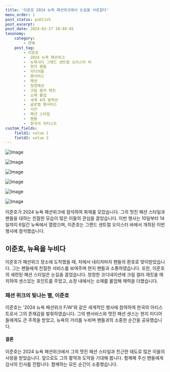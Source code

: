```yaml
---
title: '이준호 2024 뉴욕 패션위크에서 눈길을 사로잡다'
menu_order: 1
post_status: publish
post_excerpt: 
post_date: 2024-02-17 10:48:45
taxonomy:
    category:
        - 연예
    post_tag:
        - 이준호
        -  2024 뉴욕 패션위크
        -  뉴욕시티 그랜드 센트럴 오이스터 바
        -  현지 팬들
        -  미디어들
        -  팬서비스
        -  패션
        -  청청패션
        -  크림 컬러 재킷
        -  소매 롤업
        -  세계 4대 컬렉션
        -  글로벌 팬서비스
        -  사인
        -  패션 스타일
        -  팬들
        -  한국의 아티스트
custom_fields:
    field1: value 1
    field2: value 2
---
```


![Image](https://mimgnews.pstatic.net/image/433/2024/02/11/0000101422_001_20240211111707612.png?type=w540)

![Image](https://ssl.pstatic.net/mimgnews/image/433/2024/02/11/0000101422_002_20240211111707652.png?type=w540)

![Image](https://mimgnews.pstatic.net/image/433/2024/02/11/0000101422_003_20240211111707698.png?type=w540)

![Image](https://ssl.pstatic.net/mimgnews/image/433/2024/02/11/0000101422_004_20240211111707731.png?type=w540)

![Image](https://mimgnews.pstatic.net/image/433/2024/02/11/0000101422_005_20240211111707765.png?type=w540)

![Image](https://ssl.pstatic.net/mimgnews/image/433/2024/02/11/0000101422_006_20240211111707802.png?type=w540)

이준호가 2024 뉴욕 패션위크에 참석하여 화제를 모았습니다. 그의 멋진 패션 스타일과 팬들을 대하는 친절한 모습이 많은 이들의 관심을 끌었습니다. 이번 행사는 10일부터 14일까지 6일간 뉴욕에서 열렸으며, 이준호는 그랜드 센트럴 오이스터 바에서 개최된 이번 행사에 참석했습니다.
## 이준호, 뉴욕을 누비다
이준호가 패션위크 장소에 도착했을 때, 차에서 내리자마자 팬들의 환호로 맞이받았습니다. 그는 팬들에게 친절한 서비스를 보여주며 현지 팬들과 소통하였습니다. 또한, 이준호의 세련된 패션 스타일은 눈길을 끌었습니다. 청청한 코디네이션에 크림 컬러 재킷을 매치하여 센스있는 포인트를 주었고, 쇼장 내에서는 소매를 롤업해 매력을 더했습니다.
### 패션 위크의 빛나는 별, 이준호
이준호는 '2024 뉴욕 패션위크 F/W'와 같은 세계적인 행사에 참여하여 한국의 아티스트로서 그의 존재감을 발휘하였습니다. 그의 팬서비스와 멋진 패션 센스는 현지 미디어들에게도 큰 주목을 받았고, 뉴욕의 거리를 누비며 팬들과의 소중한 순간을 공유했습니다.
#### 결론
이준호는 2024 뉴욕 패션위크에서 그의 멋진 패션 스타일과 친근한 태도로 많은 이들의 사랑을 받았습니다. 앞으로도 그의 활약과 도약을 기대해 봅니다. 함께해 주신 팬들에게 감사의 인사를 전합니다. 함께하는 모든 순간이 소중했습니다.
